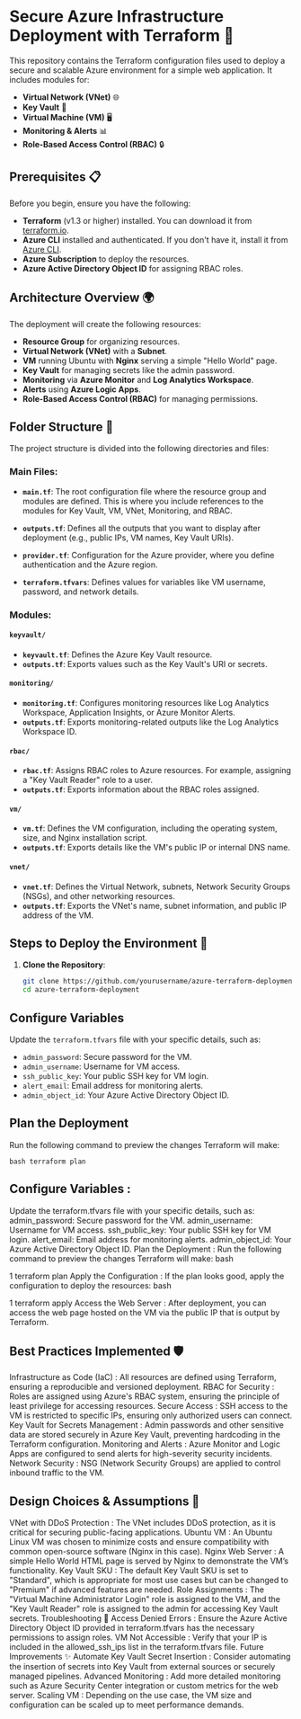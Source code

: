 # Secure Azure Infrastructure Deployment with Terraform 🚀

This repository contains the Terraform configuration files used to deploy a secure and scalable Azure environment for a simple web application. It includes modules for:

- **Virtual Network (VNet)** 🌐
- **Key Vault** 🔑
- **Virtual Machine (VM)** 🖥️
- **Monitoring & Alerts** 📊
- **Role-Based Access Control (RBAC)** 🔒

## Prerequisites 📋

Before you begin, ensure you have the following:

- **Terraform** (v1.3 or higher) installed. You can download it from [terraform.io](https://www.terraform.io/downloads).
- **Azure CLI** installed and authenticated. If you don't have it, install it from [Azure CLI](https://docs.microsoft.com/en-us/cli/azure/install-azure-cli).
- **Azure Subscription** to deploy the resources.
- **Azure Active Directory Object ID** for assigning RBAC roles.

## Architecture Overview 🌍

The deployment will create the following resources:

- **Resource Group** for organizing resources.
- **Virtual Network (VNet)** with a **Subnet**.
- **VM** running Ubuntu with **Nginx** serving a simple "Hello World" page.
- **Key Vault** for managing secrets like the admin password.
- **Monitoring** via **Azure Monitor** and **Log Analytics Workspace**.
- **Alerts** using **Azure Logic Apps**.
- **Role-Based Access Control (RBAC)** for managing permissions.

## Folder Structure 📁

The project structure is divided into the following directories and files:

### Main Files:

- **`main.tf`**: The root configuration file where the resource group and modules are defined. This is where you include references to the modules for Key Vault, VM, VNet, Monitoring, and RBAC.
  
- **`outputs.tf`**: Defines all the outputs that you want to display after deployment (e.g., public IPs, VM names, Key Vault URIs).
  
- **`provider.tf`**: Configuration for the Azure provider, where you define authentication and the Azure region.

- **`terraform.tfvars`**: Defines values for variables like VM username, password, and network details.

### Modules:

#### **`keyvault/`**
- **`keyvault.tf`**: Defines the Azure Key Vault resource.
- **`outputs.tf`**: Exports values such as the Key Vault's URI or secrets.

#### **`monitoring/`**
- **`monitoring.tf`**: Configures monitoring resources like Log Analytics Workspace, Application Insights, or Azure Monitor Alerts.
- **`outputs.tf`**: Exports monitoring-related outputs like the Log Analytics Workspace ID.

#### **`rbac/`**
- **`rbac.tf`**: Assigns RBAC roles to Azure resources. For example, assigning a "Key Vault Reader" role to a user.
- **`outputs.tf`**: Exports information about the RBAC roles assigned.

#### **`vm/`**
- **`vm.tf`**: Defines the VM configuration, including the operating system, size, and Nginx installation script.
- **`outputs.tf`**: Exports details like the VM's public IP or internal DNS name.

#### **`vnet/`**
- **`vnet.tf`**: Defines the Virtual Network, subnets, Network Security Groups (NSGs), and other networking resources.
- **`outputs.tf`**: Exports the VNet's name, subnet information, and public IP address of the VM.

## Steps to Deploy the Environment 🚀

1. **Clone the Repository**:
   ```bash
   git clone https://github.com/yourusername/azure-terraform-deployment.git
   cd azure-terraform-deployment
## Configure Variables

Update the `terraform.tfvars` file with your specific details, such as:

- `admin_password`: Secure password for the VM.
- `admin_username`: Username for VM access.
- `ssh_public_key`: Your public SSH key for VM login.
- `alert_email`: Email address for monitoring alerts.
- `admin_object_id`: Your Azure Active Directory Object ID.

## Plan the Deployment

Run the following command to preview the changes Terraform will make:

```bash terraform plan```

## Configure Variables :
Update the terraform.tfvars file with your specific details, such as:
admin_password: Secure password for the VM.
admin_username: Username for VM access.
ssh_public_key: Your public SSH key for VM login.
alert_email: Email address for monitoring alerts.
admin_object_id: Your Azure Active Directory Object ID.
Plan the Deployment :
Run the following command to preview the changes Terraform will make:
bash


1
terraform plan
Apply the Configuration :
If the plan looks good, apply the configuration to deploy the resources:
bash


1
terraform apply
Access the Web Server :
After deployment, you can access the web page hosted on the VM via the public IP that is output by Terraform.

## Best Practices Implemented 🛡️
Infrastructure as Code (IaC) : All resources are defined using Terraform, ensuring a reproducible and versioned deployment.
RBAC for Security : Roles are assigned using Azure's RBAC system, ensuring the principle of least privilege for accessing resources.
Secure Access : SSH access to the VM is restricted to specific IPs, ensuring only authorized users can connect.
Key Vault for Secrets Management : Admin passwords and other sensitive data are stored securely in Azure Key Vault, preventing hardcoding in the Terraform configuration.
Monitoring and Alerts : Azure Monitor and Logic Apps are configured to send alerts for high-severity security incidents.
Network Security : NSG (Network Security Groups) are applied to control inbound traffic to the VM.

## Design Choices & Assumptions 🧩
VNet with DDoS Protection : The VNet includes DDoS protection, as it is critical for securing public-facing applications.
Ubuntu VM : An Ubuntu Linux VM was chosen to minimize costs and ensure compatibility with common open-source software (Nginx in this case).
Nginx Web Server : A simple Hello World HTML page is served by Nginx to demonstrate the VM’s functionality.
Key Vault SKU : The default Key Vault SKU is set to "Standard", which is appropriate for most use cases but can be changed to "Premium" if advanced features are needed.
Role Assignments : The "Virtual Machine Administrator Login" role is assigned to the VM, and the "Key Vault Reader" role is assigned to the admin for accessing Key Vault secrets.
Troubleshooting 🔧
Access Denied Errors : Ensure the Azure Active Directory Object ID provided in terraform.tfvars has the necessary permissions to assign roles.
VM Not Accessible : Verify that your IP is included in the allowed_ssh_ips list in the terraform.tfvars file.
Future Improvements ✨
Automate Key Vault Secret Insertion : Consider automating the insertion of secrets into Key Vault from external sources or securely managed pipelines.
Advanced Monitoring : Add more detailed monitoring such as Azure Security Center integration or custom metrics for the web server.
Scaling VM : Depending on the use case, the VM size and configuration can be scaled up to meet performance demands.
